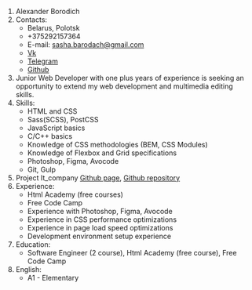 1. Alexander Borodich 
2. Contacts: 
	* Belarus, Polotsk 
	* +375292157364 
	* E-mail: sasha.barodach@gmail.com 
	* [Vk](https://vk.com/borodichal) 
	* [Telegram](https://t.me/borodichalex) 
	* [Github](https://github.com/SashaBorodich) 
3. Junior Web Developer with one plus years of experience is seeking an opportunity to extend my web development and multimedia editing skills. 
4. Skills: 
	* HTML and CSS 
	* Sass(SCSS), PostCSS 
	* JavaScript basics 
	* C/C++ basics 
	* Knowledge of CSS methodologies (BEM, CSS Modules) 
	* Knowledge of Flexbox and Grid specifications 
	* Photoshop, Figma, Avocode 
	* Git, Gulp 
5. Project It_company [Github page](https://sashaborodich.github.io/IT_company/), [Github repository](https://github.com/SashaBorodich/IT_company) 
6. Experience: 
	* Html Academy (free courses) 
	* Free Code Camp 
	* Experience with Photoshop, Figma, Avocode 
	* Experience in CSS performance optimizations 
	* Experience in page load speed optimizations 
	* Development environment setup experience 
7. Education: 
	* Software Еngineer (2 course), Html Academy (free course), Free Code Camp 
8. English: 
	* A1 - Elementary	